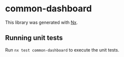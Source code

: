 # common-dashboard

This library was generated with [Nx](https://nx.dev).

## Running unit tests

Run `nx test common-dashboard` to execute the unit tests.
